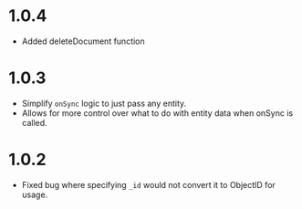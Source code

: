 # 1.0.4

- Added deleteDocument function

# 1.0.3

- Simplify `onSync` logic to just pass any entity.
- Allows for more control over what to do with entity data when onSync is called.

# 1.0.2

- Fixed bug where specifying `_id` would not convert it to ObjectID for usage.
